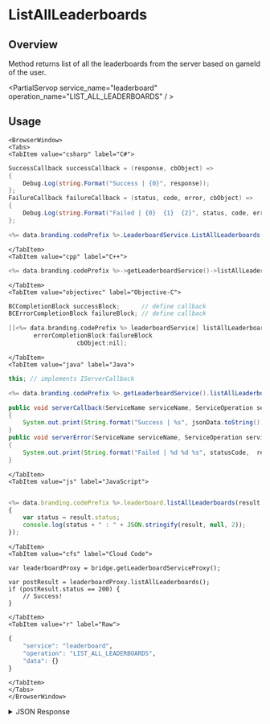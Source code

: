 # ListAllLeaderboards
## Overview
Method returns list of all the leaderboards from the server based on gameId of the user.

<PartialServop service_name="leaderboard" operation_name="LIST_ALL_LEADERBOARDS" / >

## Usage

```mdx-code-block
<BrowserWindow>
<Tabs>
<TabItem value="csharp" label="C#">
```

```csharp
SuccessCallback successCallback = (response, cbObject) =>
{
    Debug.Log(string.Format("Success | {0}", response));
};
FailureCallback failureCallback = (status, code, error, cbObject) =>
{
    Debug.Log(string.Format("Failed | {0}  {1}  {2}", status, code, error));
};

<%= data.branding.codePrefix %>.LeaderboardService.ListAllLeaderboards(successCallback, failureCallback);
```

```mdx-code-block
</TabItem>
<TabItem value="cpp" label="C++">
```

```cpp
<%= data.branding.codePrefix %>->getLeaderboardService()->listAllLeaderboards(this);
```

```mdx-code-block
</TabItem>
<TabItem value="objectivec" label="Objective-C">
```

```objectivec
BCCompletionBlock successBlock;      // define callback
BCErrorCompletionBlock failureBlock; // define callback

[[<%= data.branding.codePrefix %> leaderboardService] listAllLeaderboards:successBlock
       errorCompletionBlock:failureBlock
                   cbObject:nil];
```

```mdx-code-block
</TabItem>
<TabItem value="java" label="Java">
```

```java
this; // implements IServerCallback

<%= data.branding.codePrefix %>.getLeaderboardService().listAllLeaderboards(this);

public void serverCallback(ServiceName serviceName, ServiceOperation serviceOperation, JSONObject jsonData)
{
    System.out.print(String.format("Success | %s", jsonData.toString()));
}
public void serverError(ServiceName serviceName, ServiceOperation serviceOperation, int statusCode, int reasonCode, String jsonError)
{
    System.out.print(String.format("Failed | %d %d %s", statusCode,  reasonCode, jsonError.toString()));
}
```

```mdx-code-block
</TabItem>
<TabItem value="js" label="JavaScript">
```

```javascript

<%= data.branding.codePrefix %>.leaderboard.listAllLeaderboards(result =>
{
	var status = result.status;
	console.log(status + " : " + JSON.stringify(result, null, 2));
});
```

```mdx-code-block
</TabItem>
<TabItem value="cfs" label="Cloud Code">
```

```cfscript
var leaderboardProxy = bridge.getLeaderboardServiceProxy();

var postResult = leaderboardProxy.listAllLeaderboards();
if (postResult.status == 200) {
    // Success!
}
```

```mdx-code-block
</TabItem>
<TabItem value="r" label="Raw">
```

```r
{
	"service": "leaderboard",
	"operation": "LIST_ALL_LEADERBOARDS",
	"data": {}
}
```

```mdx-code-block
</TabItem>
</Tabs>
</BrowserWindow>
```

<details>
<summary>JSON Response</summary>

```json
{
    "status": 200,
    "data": {
        "leaderboardListCount": 3,
        "leaderboardList": [
            {
                "leaderboardId": "default",
                "leaderboardType": "HIGH_VALUE",
                "resetAt": 1473793200000,
                "rotationType": "WEEKLY",
                "currentVersionId": 1,
                "maxRetainedCount": 5,
                "retainedVersionsCount": 1,
                "data": {}
            },
            {
                "leaderboardId": "default1",
                "leaderboardType": "HIGH_VALUE",
                "resetAt": 1517428800000,
                "rotationType": "WEEKLY",
                "currentVersionId": 1,
                "maxRetainedCount": 2,
                "retainedVersionsCount": 1,
                "data": {
                    "retainedCount": 7
                }
            }
        ]
    }
}
```
</details>


